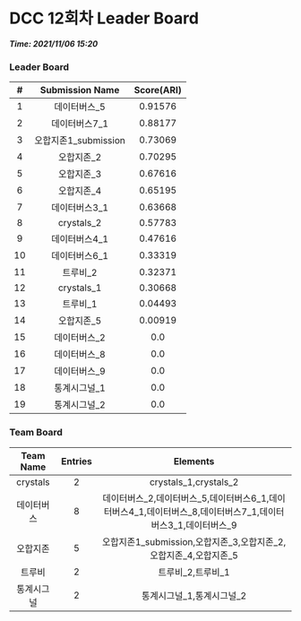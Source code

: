 # DCC 12회차 Leader Board
***Time: 2021/11/06 15:20***

### Leader Board

|#|Submission Name|Score(ARI)|
|:---:|:---:|:---:|
|1|데이터버스_5|0.91576|
|2|데이터버스7_1|0.88177|
|3|오합지존1_submission|0.73069|
|4|오합지존_2|0.70295|
|5|오합지존_3|0.67616|
|6|오합지존_4|0.65195|
|7|데이터버스3_1|0.63668|
|8|crystals_2|0.57783|
|9|데이터버스4_1|0.47616|
|10|데이터버스6_1|0.33319|
|11|트루비_2|0.32371|
|12|crystals_1|0.30668|
|13|트루비_1|0.04493|
|14|오합지존_5|0.00919|
|15|데이터버스_2|0.0|
|16|데이터버스_8|0.0|
|17|데이터버스_9|0.0|
|18|통계시그널_1|0.0|
|19|통계시그널_2|0.0|

### Team Board

|Team Name|Entries|Elements|
|:---:|:---:|:---:|
|crystals|2|crystals_1,crystals_2|
|데이터버스|8|데이터버스_2,데이터버스_5,데이터버스6_1,데이터버스4_1,데이터버스_8,데이터버스7_1,데이터버스3_1,데이터버스_9|
|오합지존|5|오합지존1_submission,오합지존_3,오합지존_2,오합지존_4,오합지존_5|
|트루비|2|트루비_2,트루비_1|
|통계시그널|2|통계시그널_1,통계시그널_2|

